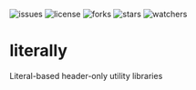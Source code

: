 ![issues](https://img.shields.io/github/issues/momo5502/literally.svg)
![license](https://img.shields.io/github/license/momo5502/literally.svg)
![forks](https://img.shields.io/github/forks/momo5502/literally.svg)
![stars](https://img.shields.io/github/stars/momo5502/literally.svg)
![watchers](https://img.shields.io/github/watchers/momo5502/literally.svg)

literally
=========
Literal-based header-only utility libraries